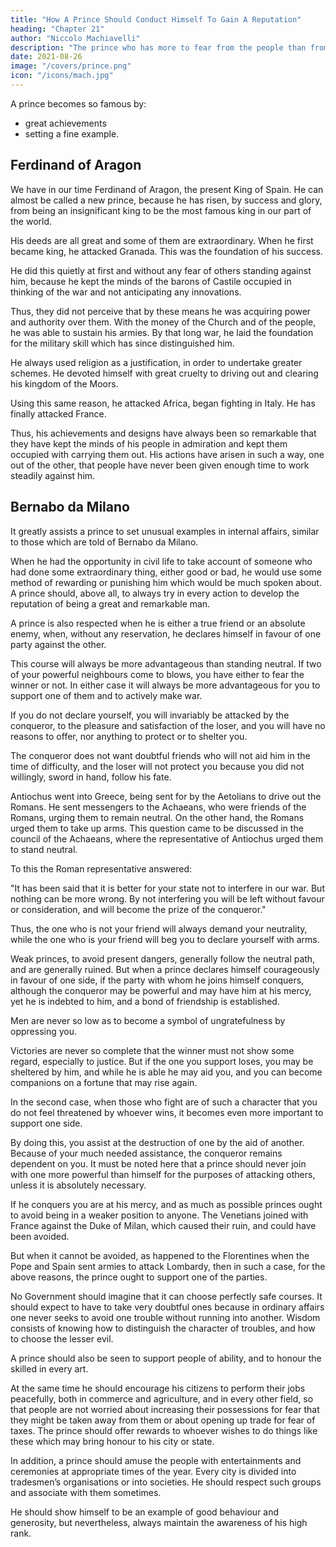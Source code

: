 ```yaml
---
title: "How A Prince Should Conduct Himself To Gain A Reputation"
heading: "Chapter 21"
author: "Niccolo Machiavelli"
description: "The prince who has more to fear from the people than from foreigners should build castles, but he who has more to fear from foreigners than from the people should leave them alone"
date: 2021-08-26
image: "/covers/prince.png"
icon: "/icons/mach.jpg"
---
```




A prince becomes so famous by:
- great achievements
- setting a fine example. 


## Ferdinand of Aragon

We have in our time Ferdinand of Aragon, the present King of Spain. He can almost be called a new prince, because he has risen, by success and glory, from being an insignificant king to be the most famous king in our part of the world. 

His deeds are all great and some of them are extraordinary. When he first became king, he attacked Granada. This was the foundation of his success. 

He did this quietly at first and without any fear of others standing against him, because he kept the minds of the barons of Castile occupied in thinking of the war and not anticipating any innovations. 

Thus, they did not perceive that by these means he was acquiring power and authority over them. With the money of the Church and of the people, he was able to sustain his armies. By that long war, he  laid the foundation for the military skill which has since distinguished him. 

He always used religion as a justification, in order to undertake greater schemes. He devoted himself with great cruelty to driving out and clearing his kingdom of the Moors. 

<!-- There could not be a more admirable example, nor one more rare. --> Using this same reason, he attacked Africa, began fighting in Italy. He has finally attacked France. 

Thus, his achievements and designs have always been so remarkable that they have kept the minds of his people in admiration and kept them occupied with carrying them out. His actions have arisen in such a way, one out of the other, that people have never been given enough time to work steadily against him. 


## Bernabo da Milano

It greatly assists a prince to set unusual examples in internal affairs, similar to those which are told of Bernabo da Milano. 

When he had the opportunity in civil life to take account of someone who had done some extraordinary thing, either good or bad, he would use some method of rewarding or punishing him which would be much spoken about. A prince should, above all, to always try in every action to develop the reputation of being a great and remarkable man.

A prince is also respected when he is either a true friend or an absolute enemy, when, without any reservation, he declares himself in favour of one party against the other. 

This course will always be more advantageous than standing neutral. If two of your powerful neighbours come to blows, you have either to fear the winner or not. In either case it will always be more advantageous for you to support one of them and to actively make war. 

If you do not declare yourself, you will invariably be attacked by the conqueror, to the pleasure and satisfaction of the loser, and you will have no reasons to offer, nor anything to protect or to shelter you. 

The conqueror does not want doubtful friends who will not aid him in the time of difficulty, and the loser will not protect you because you did not willingly, sword in hand, follow his fate.

Antiochus went into Greece, being sent for by the Aetolians to drive out the Romans. He sent messengers to the Achaeans, who were friends of the Romans, urging them to remain neutral. On the other hand, the Romans urged them to take up arms. This question came to be discussed in the council of the Achaeans, where the representative of Antiochus urged them to stand neutral. 

To this the Roman representative answered: 

"It has been said that it is better for your state not to interfere in our war. But nothing can be more wrong. By not interfering you will be left without favour or consideration, and will become the prize of the conqueror." 

Thus, the one who is not your friend will always demand your neutrality, while the one who is your friend will beg you to declare yourself with arms. 

Weak princes, to avoid present dangers, generally follow the neutral path, and are generally ruined. But when a prince declares himself courageously in favour of one side, if the party with whom he joins himself conquers, although the conqueror may be powerful and may have him at his mercy, yet he is indebted to him, and a bond of friendship is established.

Men are never so low as to become a symbol of ungratefulness by oppressing you. 

Victories are never so complete that the winner must not show some regard, especially to justice. But if the one you support loses, you may be sheltered by him, and while he is able he may aid you, and you can become companions on a fortune that may rise again.

In the second case, when those who fight are of such a character that you do not feel threatened by whoever wins, it becomes even more important to support one side.

By doing this, you assist at the destruction of one by the aid of another. Because of your much needed assistance, the conqueror remains dependent on you. It must be noted here that a prince should never join with one more powerful than himself for the purposes of attacking others, unless it is absolutely necessary. 

If he conquers you are at his mercy, and as much as possible princes ought to avoid being in a weaker position to anyone. The Venetians joined with France against the Duke of Milan, which caused their ruin, and could have been avoided. 

But when it cannot be avoided, as happened to the Florentines when the Pope and Spain sent armies to attack Lombardy, then in such a case, for the above reasons, the prince ought to support one of the parties.

No Government should imagine that it can choose perfectly safe courses. It should expect to have to take very doubtful ones because in ordinary affairs one never seeks to avoid one trouble without running into another. Wisdom consists of knowing how to distinguish the character of troubles, and how to choose the lesser evil.

A prince should also be seen to support people of ability, and to honour the skilled in every art. 

At the same time he should encourage his citizens to perform their jobs peacefully, both in commerce and agriculture, and in every other field, so that people are not worried about increasing their possessions for fear that they might be taken away from them or about opening up trade for fear of taxes. The prince should offer rewards to whoever wishes to do things like these which may bring honour to his city or state.

In addition, a prince should amuse the people with entertainments and ceremonies at appropriate times of the year. Every city is divided into tradesmen’s organisations or into societies. He should respect such groups and associate with them sometimes. 

He should show himself to be an example of good behaviour and generosity, but nevertheless, always maintain the awareness of his high rank.
